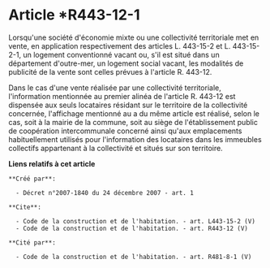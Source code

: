 # Article *R443-12-1

Lorsqu'une société d'économie mixte ou une collectivité territoriale met en vente, en application respectivement des articles
L. 443-15-2 et L. 443-15-2-1, un logement conventionné vacant ou, s'il est situé dans un département d'outre-mer, un logement
social vacant, les modalités de publicité de la vente sont celles prévues à l'article R. 443-12. 

Dans le cas d'une vente réalisée par une collectivité territoriale, l'information mentionnée au premier alinéa de l'article
R. 443-12 est dispensée aux seuls locataires résidant sur le territoire de la collectivité concernée, l'affichage mentionné
au a du même article est réalisé, selon le cas, soit à la mairie de la commune, soit au siège de l'établissement public de
coopération intercommunale concerné ainsi qu'aux emplacements habituellement utilisés pour l'information des locataires dans
les immeubles collectifs appartenant à la collectivité et situés sur son territoire.

**Liens relatifs à cet article**

	**Créé par**:

	  - Décret n°2007-1840 du 24 décembre 2007 - art. 1

	**Cite**:

	  - Code de la construction et de l'habitation. - art. L443-15-2 (V)
	  - Code de la construction et de l'habitation. - art. R443-12 (V)

	**Cité par**:

	  - Code de la construction et de l'habitation. - art. R481-8-1 (V)
